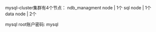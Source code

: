 mysql-cluster集群有4个节点：
ndb_managment node | 1个
sql node           | 1个
data node          | 2个


mysql root账户密码: mysql



